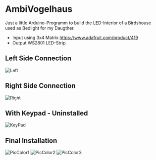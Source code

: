 # AmbiVogelhaus
Just a little Arduino-Programm to build the LED-Interior of a Birdshouse used as Bedlight for my Daugther.

- Input using 3x4 Matrix https://www.adafruit.com/product/419
- Output WS2801 LED-Strip.

## Left Side Connection
![Left](pics/Left.jpg)
## Right Side Connection
![Right](pics/Right.jpg)
## With Keypad - Uninstalled
![KeyPad](pics/Keypad.jpg)
## Final Installation
![PicColor1](pics/Color1.jpg.jpg)
![PicColor2](pics/Color2.jpg.jpg)
![PicColor3](pics/Color3.jpg.jpg)
